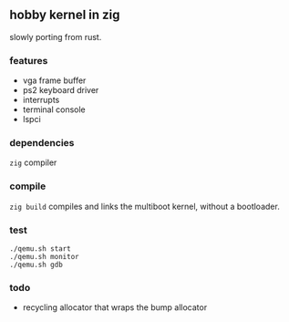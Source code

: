 ## hobby kernel in zig

slowly porting from rust.

### features

 - vga frame buffer
 - ps2 keyboard driver
 - interrupts
 - terminal console
 - lspci

### dependencies

`zig` compiler

### compile

`zig build` compiles and links the multiboot kernel, without a bootloader.

### test

`./qemu.sh start`  
`./qemu.sh monitor`  
`./qemu.sh gdb`  

### todo

- recycling allocator that wraps the bump allocator
